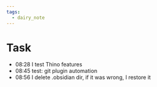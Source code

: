 ```yaml
---
tags:
  - dairy_note
---
```

# Task

- 08:28 I test Thino features 
- 08:45 test: git plugin automation 
- 08:56 I delete .obsidian dir, if it was wrong, I restore it 